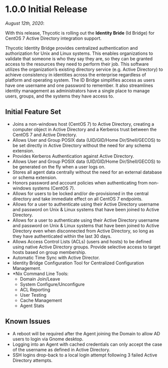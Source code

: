[title]: # (1.0.0 Initial Release)
[tags]: # (read me)
[priority]: # (31000)
# 1.0.0 Initial Release

_August 12th, 2020_:

With this release, Thycotic is rolling out the __Identity Bride__ (Id Bridge) for CentOS 7 Active Directory integration support.

Thycotic Identity Bridge provides centralized authentication and authorization for Unix and Linux systems. This enables organizations to validate that someone is who they say they are, so they can be granted access to the resources they need to perform their job. This software utilizes the organization’s existing directory service (e.g. Active Directory) to achieve consistency in identities across the enterprise regardless of platform and operating system. The ID Bridge simplifies access as users have one username and one password to remember. It also streamlines identity management as administrators have a single place to manage users, groups, and the systems they have access to.

## Initial Feature Set

* Joins a non-windows host (CentOS 7) to Active Directory, creating a computer object in Active Directory and a Kerberos trust between the CentOS 7 and Active Directory.
* Allows User and Group POSIX data (UID/GID/Home Dir/Shell/GECOS) to be set directly in Active Directory without the need for any schema extension.
* Provides Kerberos Authentication against Active Directory.
* Allows User and Group POSIX data (UID/GID/Home Dir/Shell/GECOS) to be generated on the fly when a user logs on.
* Stores all agent data centrally without the need for an external database or schema extension.
* Honors password and account policies when authenticating from non-windows systems (CentOS 7).
* Allows for users to be locked and/or de-provisioned in the central directory and take immediate effect on all CentOS 7 endpoints.
* Allows for a user to authenticate using their Active Directory username and password on Unix & Linux systems that have been joined to Active Directory.
* Allows for a user to authenticate using their Active Directory username and password on Unix & Linux systems that have been joined to Active Directory even when disconnected from Active Directory, so long as they have authenticated within the last 30 days.
* Allows Access Control Lists (ACLs) (users and hosts) to be defined using native Active Directory groups. Provide selective access to target hosts based on group membership.
* Automatic Time Sync with Active Director.
* Identity Bridge Configuration Tool for Centralized Configuration Management.
* \*Nix Command Line Tools:
  * Domain Join/Leave
  * System Configure/Unconfigure
  * ACL Reporting
  * User Testing
  * Cache Management
  * Agent Stats

## Known Issues

* A reboot will be required after the Agent joining the Domain to allow AD users to login via Gnome desktop.
* Logging into an Agent with cached credentials can only accept the case of the username as defined in Active Directory.
* SSH logins drop-back to a local login attempt following 3 failed Active Directory attempts.